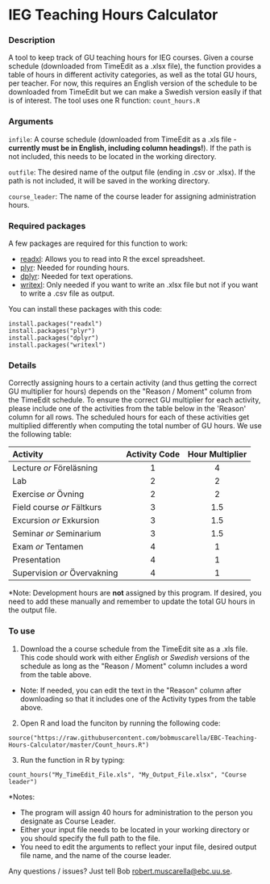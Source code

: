 # IEG Teaching Hours Calculator

### Description 
A tool to keep track of GU teaching hours for IEG courses.  Given a course schedule (downloaded from TimeEdit as a .xlsx file), the function provides a table of hours in different activity categories, as well as the total GU hours, per teacher.  For now, this requires an English version of the schedule to be downloaded from TimeEdit but we can make a Swedish version easily if that is of interest.  The tool uses one R function: `count_hours.R`

### Arguments
`infile`: A course schedule (downloaded from TimeEdit as a .xls file - **currently must be in English, including column headings!**).  If the path is not included, this needs to be located in the working directory.

`outfile`: The desired name of the output file (ending in .csv or .xlsx).  If the path is not included, it will be saved in the working directory.

`course_leader`: The name of the course leader for assigning administration hours.

### Required packages
A few packages are required for this function to work:
- [readxl](https://readxl.tidyverse.org/): Allows you to read into R the excel spreadsheet.
- [plyr](https://github.com/hadley/plyr): Needed for rounding hours.
- [dplyr](https://github.com/hadley/plyr): Needed for text operations.
- [writexl](https://docs.ropensci.org/writexl/): Only needed if you want to write an .xlsx file but not if you want to write a .csv file as output.

You can install these packages with this code:
```{r}
install.packages("readxl")
install.packages("plyr")
install.packages("dplyr")
install.packages("writexl")
```

### Details
Correctly assigning hours to a certain activity (and thus getting the correct GU multiplier for hours) depends on the "Reason / Moment" column from the TimeEdit schedule.  To ensure the correct GU multiplier for each activity, please include one of the activities from the table below in the 'Reason' column for all rows.  The scheduled hours for each of these activities get multiplied differently when computing the total number of GU hours.  We use the following table:

| Activity | Activity Code | Hour Multiplier | 
|:----------|:-------------:|:------------:|
| Lecture *or* Föreläsning |  1 | 4 |
| Lab | 2 | 2 |
| Exercise *or* Övning | 2 | 2 |
| Field course *or* Fältkurs | 3 | 1.5 |
| Excursion *or* Exkursion | 3 | 1.5 |
| Seminar *or* Seminarium | 3 | 1.5 |
| Exam *or* Tentamen | 4 | 1 |
| Presentation | 4 | 1 |
| Supervision *or* Övervakning | 4 | 1 | 

*Note: Development hours are **not** assigned by this program. If desired, you need to add these manually and remember to update the total GU hours in the output file.

### To use
1. Download the a course schedule from the TimeEdit site as a .xls file.  This code should work with either *English* or *Swedish* versions of the schedule as long as the "Reason / Moment" column includes a word from the table above.

* Note: If needed, you can edit the text in the "Reason" column after downloading so that it includes one of the Activity types from the table above.

2. Open R and load the funciton by running the following code:
```{R}
source("https://raw.githubusercontent.com/bobmuscarella/EBC-Teaching-Hours-Calculator/master/Count_hours.R")
```

3. Run the function in R by typing:
```{R}
count_hours("My_TimeEdit_File.xls", "My_Output_File.xlsx", "Course leader")
```

*Notes: 
  - The program will assign 40 hours for administration to the person you designate as Course Leader.
  - Either your input file needs to be located in your working directory or you should specify the full path to the file.
  - You need to edit the arguments to reflect your input file, desired output file name, and the name of the course leader.

Any questions / issues?  Just tell Bob <robert.muscarella@ebc.uu.se>.

